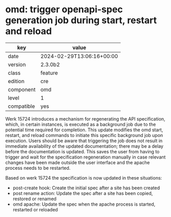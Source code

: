 [//]: # (werk v2)
# omd: trigger openapi-spec generation job during start, restart and reload

key        | value
---------- | ---
date       | 2024-02-29T13:06:16+00:00
version    | 2.3.0b2
class      | feature
edition    | cre
component  | omd
level      | 1
compatible | yes

Werk 15724 introduces a mechanism for regenerating the API specification,
which, in certain instances, is executed as a background job due to the
potential time required for completion. This update modifies the omd start,
restart, and reload commands to initiate this specific background job upon
execution. Users should be aware that triggering the job does not result
in immediate availability of the updated documentation; there may be a
delay before the documentation is updated. This saves the user from having
to trigger and wait for the specification regeneration manually in case
relevant changes have been made outside the user interface and the apache
process needs to be restarted.

Based on werk 15724 the specification is now updated in these situations:

* post-create hook: Create the initial spec after a site has been created
* post rename action: Update the spec after a site has been copied, restored or renamed
* omd apache: Update the spec when the apache process is started, restarted or reloaded
